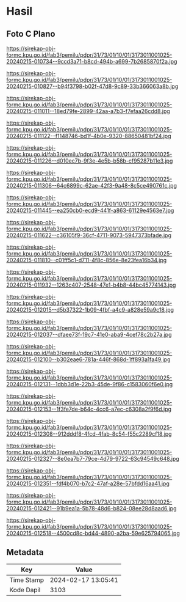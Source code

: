 # Hasil

## Foto C Plano

https://sirekap-obj-formc.kpu.go.id/fab3/pemilu/pdpr/31/73/01/10/01/3173011001025-20240215-010734--9ccd3a71-b8cd-494b-a699-7b2685870f2a.jpg

https://sirekap-obj-formc.kpu.go.id/fab3/pemilu/pdpr/31/73/01/10/01/3173011001025-20240215-010827--b94f3798-b02f-47d8-9c89-33b366063a8b.jpg

https://sirekap-obj-formc.kpu.go.id/fab3/pemilu/pdpr/31/73/01/10/01/3173011001025-20240215-011011--18ed79fe-2899-42aa-a7b3-f7efaa26cdd8.jpg

https://sirekap-obj-formc.kpu.go.id/fab3/pemilu/pdpr/31/73/01/10/01/3173011001025-20240215-011122--f1148746-bd1f-4b0e-9320-88650481bf24.jpg

https://sirekap-obj-formc.kpu.go.id/fab3/pemilu/pdpr/31/73/01/10/01/3173011001025-20240215-011226--d010ec7b-9f3e-4e5b-b58b-cf95287b11e3.jpg

https://sirekap-obj-formc.kpu.go.id/fab3/pemilu/pdpr/31/73/01/10/01/3173011001025-20240215-011306--64c6899c-62ae-42f3-9a48-8c5ce490761c.jpg

https://sirekap-obj-formc.kpu.go.id/fab3/pemilu/pdpr/31/73/01/10/01/3173011001025-20240215-011445--ea250cb0-ecd9-441f-a863-61129e4563e7.jpg

https://sirekap-obj-formc.kpu.go.id/fab3/pemilu/pdpr/31/73/01/10/01/3173011001025-20240215-011622--c36105f9-36cf-4711-9073-5947373bfade.jpg

https://sirekap-obj-formc.kpu.go.id/fab3/pemilu/pdpr/31/73/01/10/01/3173011001025-20240215-011810--c01ff5c1-d711-4f8c-856e-8e23fea16b34.jpg

https://sirekap-obj-formc.kpu.go.id/fab3/pemilu/pdpr/31/73/01/10/01/3173011001025-20240215-011932--1263c407-2548-47e1-b4b8-44bc45774143.jpg

https://sirekap-obj-formc.kpu.go.id/fab3/pemilu/pdpr/31/73/01/10/01/3173011001025-20240215-012015--d5b37322-1b09-4fbf-a4c9-a828e59a9c18.jpg

https://sirekap-obj-formc.kpu.go.id/fab3/pemilu/pdpr/31/73/01/10/01/3173011001025-20240215-012037--dfaee73f-19c7-41e0-aba9-4cef78c2b27a.jpg

https://sirekap-obj-formc.kpu.go.id/fab3/pemilu/pdpr/31/73/01/10/01/3173011001025-20240215-012100--b302eae6-781a-446f-868d-1ff893a1fa49.jpg

https://sirekap-obj-formc.kpu.go.id/fab3/pemilu/pdpr/31/73/01/10/01/3173011001025-20240215-012131--1dbb3d1e-22b3-45de-9f86-c1583060f6e0.jpg

https://sirekap-obj-formc.kpu.go.id/fab3/pemilu/pdpr/31/73/01/10/01/3173011001025-20240215-012153--1f3fe7de-b64c-4cc6-a7ec-c6308a2f9f6d.jpg

https://sirekap-obj-formc.kpu.go.id/fab3/pemilu/pdpr/31/73/01/10/01/3173011001025-20240215-012308--912dddf8-4fcd-4fab-8c54-f55c2289cf18.jpg

https://sirekap-obj-formc.kpu.go.id/fab3/pemilu/pdpr/31/73/01/10/01/3173011001025-20240215-012327--8e0ea7b7-79ce-4d79-9722-63c94549c648.jpg

https://sirekap-obj-formc.kpu.go.id/fab3/pemilu/pdpr/31/73/01/10/01/3173011001025-20240215-012351--fdf4b070-b7c2-47af-a28e-57bfdd16aa41.jpg

https://sirekap-obj-formc.kpu.go.id/fab3/pemilu/pdpr/31/73/01/10/01/3173011001025-20240215-012421--91b9ea1a-5b78-48d6-b824-08ee28d8aad6.jpg

https://sirekap-obj-formc.kpu.go.id/fab3/pemilu/pdpr/31/73/01/10/01/3173011001025-20240215-012518--4500cd8c-bd44-4890-a2ba-59e625794065.jpg


## Metadata

| Key        | Value               |
| ---------- | ------------------- |
| Time Stamp | 2024-02-17 13:05:41 |
| Kode Dapil | 3103                |



